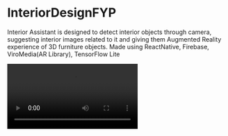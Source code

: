 # InteriorDesignFYP

Interior Assistant is designed to detect interior objects through
camera, suggesting interior images related to it and giving them
Augmented Reality experience of 3D furniture objects. 
Made using ReactNative, Firebase, ViroMedia(AR Library), TensorFlow Lite

![InteriorDesign(Authentication Screens)](media/final_5e3067d7bd25c100158b6ebe_512033.mp4)
